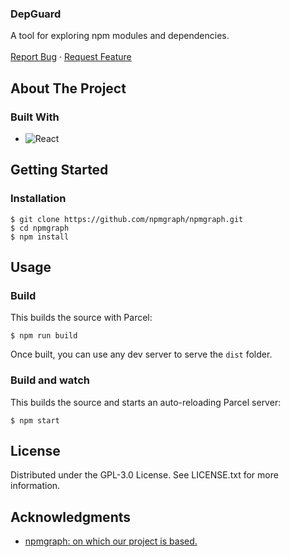 <div >

<h3> DepGuard </h3>

  <p >
    A tool for exploring npm modules and dependencies.
    <br />
    <br />
    <a href="https://github.com/Zerokei/DepGuard/issue">Report Bug</a>
    ·
    <a href="https://github.com/Zerokei/DepGuard/issue">Request Feature</a>
  </p>
</div>

## About The Project

### Built With

- ![React](https://img.shields.io/badge/React-20232A?style=for-the-badge&logo=react&logoColor=61DAFB)

## Getting Started

### Installation

```shell
$ git clone https://github.com/npmgraph/npmgraph.git
$ cd npmgraph
$ npm install
```


## Usage

### Build

This builds the source with Parcel:

```shell
$ npm run build
```

Once built, you can use any dev server to serve the `dist` folder.

### Build and watch

This builds the source and starts an auto-reloading Parcel server:

```shell
$ npm start
```

## License

Distributed under the GPL-3.0 License. See LICENSE.txt for more information.

## Acknowledgments

- [npmgraph: on which our project is based.](https://github.com/npmgraph/npmgraph)
